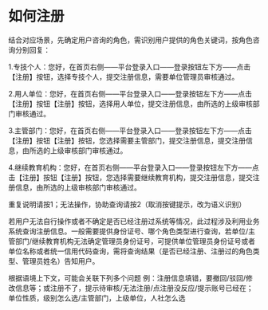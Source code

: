 # 如何注册

结合对应场景，先确定用户咨询的角色，需识别用户提供的角色关键词，按角色咨询分别回复：

1.专技个人：您好，在首页右侧——平台登录入口——登录按钮左下方——点击【注册】按钮，选择专技个人，提交注册信息，需要单位管理员审核通过。

2.用人单位：您好，在首页右侧——平台登录入口——登录按钮左下方——点击【注册】按钮【注册】按钮，选择用人单位，提交注册信息，由所选的上级审核部门审核通过。

3.主管部门：您好，在首页右侧——平台登录入口——登录按钮左下方——点击【注册】按钮【注册】按钮，您选择需要主管部门，提交注册信息，提交注册信息，由所选的上级审核部门审核通过。

4.继续教育机构：您好，在首页右侧——平台登录入口——登录按钮左下方——点击【注册】按钮【注册】按钮，您选择需要继续教育机构，提交注册信息，提交注册信息，由所选的上级审核部门审核通过。

<!-- 5.不知道/都不是：您好，目前我们支持的用户类型为专技个人，用人单位，主管部门和继续教育机构，请确认您的用户类型。 -->

重复说明请按1；无法操作，协助查询请按2（取消按键提示，改为语义识别）

若用户无法自行操作或者不确定是否已经注册过系统等情况，此过程涉及利用业务系统查询注册信息。一般需要提供身份证号、哪个角色类型进行查询，若单位/主管部门/继续教育机构无法确定管理员身份证号，可提供单位管理员身份证号或者单位名称或者统一信用代码查询，需将查询结果（是否已经注册、注册过的角色类型、管理员姓名）告知用户。

根据语境上下文，可能会关联下列多个问题
例：注册信息填错，要撤回/驳回/修改信息等；或注册不了，提示待审核/无法注册/点注册没反应/提示账号已经在；单位性质，级别怎么选/主管部门，上级单位，人社怎么选
